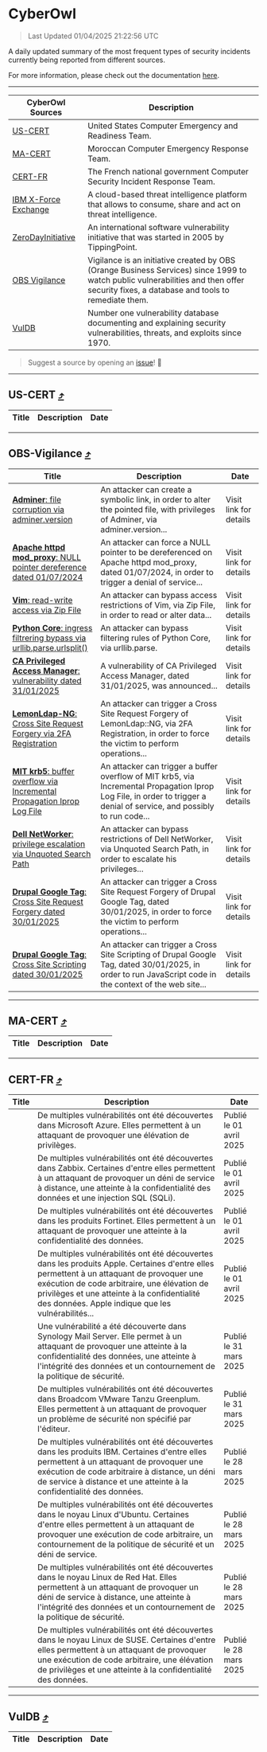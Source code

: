 
 <div id='top'></div>

# CyberOwl

 > Last Updated 01/04/2025 21:22:56 UTC
 
 A daily updated summary of the most frequent types of security incidents currently being reported from different sources.
 
 For more information, please check out the documentation [here](./docs/README.md).
 
 ---
 |CyberOwl Sources|Description|
 |---|---|
 |[US-CERT](#us-cert-arrow_heading_up)|United States Computer Emergency and Readiness Team.|
 |[MA-CERT](#ma-cert-arrow_heading_up)|Moroccan Computer Emergency Response Team.|
 |[CERT-FR](#cert-fr-arrow_heading_up)|The French national government Computer Security Incident Response Team.|
 |[IBM X-Force Exchange](#ibmcloud-arrow_heading_up)|A cloud-based threat intelligence platform that allows to consume, share and act on threat intelligence.|
 |[ZeroDayInitiative](#zerodayinitiative-arrow_heading_up)|An international software vulnerability initiative that was started in 2005 by TippingPoint.|
 |[OBS Vigilance](#obs-vigilance-arrow_heading_up)|Vigilance is an initiative created by OBS (Orange Business Services) since 1999 to watch public vulnerabilities and then offer security fixes, a database and tools to remediate them.|
 |[VulDB](#vuldb-arrow_heading_up)|Number one vulnerability database documenting and explaining security vulnerabilities, threats, and exploits since 1970.|
 
 > Suggest a source by opening an [issue](https://github.com/karimhabush/cyberowl/issues)! :raised_hands:
 ---

## US-CERT [:arrow_heading_up:](#cyberowl)

 |Title|Description|Date|
 |---|---|---|
 
 ---

## OBS-Vigilance [:arrow_heading_up:](#cyberowl)

 |Title|Description|Date|
 |---|---|---|
 |[<a href="https://vigilance.fr/vulnerability/Adminer-file-corruption-via-adminer-version-46611" class="noirorange"><b>Adminer</b>: file corruption via adminer.version</a>](https://vigilance.fr/vulnerability/Adminer-file-corruption-via-adminer-version-46611)|An attacker can create a symbolic link, in order to alter the pointed file, with privileges of Adminer, via adminer.version...|Visit link for details|
 |[<a href="https://vigilance.fr/vulnerability/Apache-httpd-mod-proxy-NULL-pointer-dereference-dated-01-07-2024-44646" class="noirorange"><b>Apache httpd mod_proxy</b>: NULL pointer dereference dated 01/07/2024</a>](https://vigilance.fr/vulnerability/Apache-httpd-mod-proxy-NULL-pointer-dereference-dated-01-07-2024-44646)|An attacker can force a NULL pointer to be dereferenced on Apache httpd mod_proxy, dated 01/07/2024, in order to trigger a denial of service...|Visit link for details|
 |[<a href="https://vigilance.fr/vulnerability/Vim-read-write-access-via-Zip-File-46607" class="noirorange"><b>Vim</b>: read-write access via Zip File</a>](https://vigilance.fr/vulnerability/Vim-read-write-access-via-Zip-File-46607)|An attacker can bypass access restrictions of Vim, via Zip File, in order to read or alter data...|Visit link for details|
 |[<a href="https://vigilance.fr/vulnerability/Python-Core-ingress-filtrering-bypass-via-urllib-parse-urlsplit-46248" class="noirorange"><b>Python Core</b>: ingress filtrering bypass via urllib.parse.<wbr>urlsplit()</wbr></a>](https://vigilance.fr/vulnerability/Python-Core-ingress-filtrering-bypass-via-urllib-parse-urlsplit-46248)|An attacker can bypass filtering rules of Python Core, via urllib.parse.|Visit link for details|
 |[<a href="https://vigilance.fr/vulnerability/CA-Privileged-Access-Manager-vulnerability-dated-31-01-2025-46246" class="noirorange"><b>CA Privileged Access Manager</b>: vulnerability dated 31/01/2025</a>](https://vigilance.fr/vulnerability/CA-Privileged-Access-Manager-vulnerability-dated-31-01-2025-46246)|A vulnerability of CA Privileged Access Manager, dated 31/01/2025, was announced...|Visit link for details|
 |[<a href="https://vigilance.fr/vulnerability/LemonLdap-NG-Cross-Site-Request-Forgery-via-2FA-Registration-46245" class="noirorange"><b>LemonLdap-NG</b>: Cross Site Request Forgery via 2FA Registration</a>](https://vigilance.fr/vulnerability/LemonLdap-NG-Cross-Site-Request-Forgery-via-2FA-Registration-46245)|An attacker can trigger a Cross Site Request Forgery of LemonLdap::NG, via 2FA Registration, in order to force the victim to perform operations...|Visit link for details|
 |[<a href="https://vigilance.fr/vulnerability/MIT-krb5-buffer-overflow-via-Incremental-Propagation-Iprop-Log-File-46244" class="noirorange"><b>MIT krb5</b>: buffer overflow via Incremental Propagation Iprop Log File</a>](https://vigilance.fr/vulnerability/MIT-krb5-buffer-overflow-via-Incremental-Propagation-Iprop-Log-File-46244)|An attacker can trigger a buffer overflow of MIT krb5, via Incremental Propagation Iprop Log File, in order to trigger a denial of service, and possibly to run code...|Visit link for details|
 |[<a href="https://vigilance.fr/vulnerability/Dell-NetWorker-privilege-escalation-via-Unquoted-Search-Path-46242" class="noirorange"><b>Dell NetWorker</b>: privilege escalation via Unquoted Search Path</a>](https://vigilance.fr/vulnerability/Dell-NetWorker-privilege-escalation-via-Unquoted-Search-Path-46242)|An attacker can bypass restrictions of Dell NetWorker, via Unquoted Search Path, in order to escalate his privileges...|Visit link for details|
 |[<a href="https://vigilance.fr/vulnerability/Drupal-Google-Tag-Cross-Site-Request-Forgery-dated-30-01-2025-46241" class="noirorange"><b>Drupal Google Tag</b>: Cross Site Request Forgery dated 30/01/2025</a>](https://vigilance.fr/vulnerability/Drupal-Google-Tag-Cross-Site-Request-Forgery-dated-30-01-2025-46241)|An attacker can trigger a Cross Site Request Forgery of Drupal Google Tag, dated 30/01/2025, in order to force the victim to perform operations...|Visit link for details|
 |[<a href="https://vigilance.fr/vulnerability/Drupal-Google-Tag-Cross-Site-Scripting-dated-30-01-2025-46240" class="noirorange"><b>Drupal Google Tag</b>: Cross Site Scripting dated 30/01/2025</a>](https://vigilance.fr/vulnerability/Drupal-Google-Tag-Cross-Site-Scripting-dated-30-01-2025-46240)|An attacker can trigger a Cross Site Scripting of Drupal Google Tag, dated 30/01/2025, in order to run JavaScript code in the context of the web site...|Visit link for details|
 
 ---

## MA-CERT [:arrow_heading_up:](#cyberowl)

 |Title|Description|Date|
 |---|---|---|
 
 ---

## CERT-FR [:arrow_heading_up:](#cyberowl)

 |Title|Description|Date|
 |---|---|---|
 |[](https://www.cert.ssi.gouv.fr/avis/CERTFR-2025-AVI-0261/)|De multiples vulnérabilités ont été découvertes dans Microsoft Azure. Elles permettent à un attaquant de provoquer une élévation de privilèges.|Publié le 01 avril 2025|
 |[](https://www.cert.ssi.gouv.fr/avis/CERTFR-2025-AVI-0260/)|De multiples vulnérabilités ont été découvertes dans Zabbix. Certaines d'entre elles permettent à un attaquant de provoquer un déni de service à distance, une atteinte à la confidentialité des données et une injection SQL (SQLi).|Publié le 01 avril 2025|
 |[](https://www.cert.ssi.gouv.fr/avis/CERTFR-2025-AVI-0259/)|De multiples vulnérabilités ont été découvertes dans les produits Fortinet. Elles permettent à un attaquant de provoquer une atteinte à la confidentialité des données.|Publié le 01 avril 2025|
 |[](https://www.cert.ssi.gouv.fr/avis/CERTFR-2025-AVI-0258/)|De multiples vulnérabilités ont été découvertes dans les produits Apple. Certaines d'entre elles permettent à un attaquant de provoquer une exécution de code arbitraire, une élévation de privilèges et une atteinte à la confidentialité des données. Apple indique que les vulnérabilités...|Publié le 01 avril 2025|
 |[](https://www.cert.ssi.gouv.fr/avis/CERTFR-2025-AVI-0257/)|Une vulnérabilité a été découverte dans Synology Mail Server. Elle permet à un attaquant de provoquer une atteinte à la confidentialité des données, une atteinte à l'intégrité des données et un contournement de la politique de sécurité.|Publié le 31 mars 2025|
 |[](https://www.cert.ssi.gouv.fr/avis/CERTFR-2025-AVI-0256/)|De multiples vulnérabilités ont été découvertes dans Broadcom VMware Tanzu Greenplum. Elles permettent à un attaquant de provoquer un problème de sécurité non spécifié par l'éditeur.|Publié le 31 mars 2025|
 |[](https://www.cert.ssi.gouv.fr/avis/CERTFR-2025-AVI-0255/)|De multiples vulnérabilités ont été découvertes dans les produits IBM. Certaines d'entre elles permettent à un attaquant de provoquer une exécution de code arbitraire à distance, un déni de service à distance et une atteinte à la confidentialité des données.|Publié le 28 mars 2025|
 |[](https://www.cert.ssi.gouv.fr/avis/CERTFR-2025-AVI-0254/)|De multiples vulnérabilités ont été découvertes dans le noyau Linux d'Ubuntu. Certaines d'entre elles permettent à un attaquant de provoquer une exécution de code arbitraire, un contournement de la politique de sécurité et un déni de service.|Publié le 28 mars 2025|
 |[](https://www.cert.ssi.gouv.fr/avis/CERTFR-2025-AVI-0253/)|De multiples vulnérabilités ont été découvertes dans le noyau Linux de Red Hat. Elles permettent à un attaquant de provoquer un déni de service à distance, une atteinte à l'intégrité des données et un contournement de la politique de sécurité.|Publié le 28 mars 2025|
 |[](https://www.cert.ssi.gouv.fr/avis/CERTFR-2025-AVI-0252/)|De multiples vulnérabilités ont été découvertes dans le noyau Linux de SUSE. Certaines d'entre elles permettent à un attaquant de provoquer une exécution de code arbitraire, une élévation de privilèges et une atteinte à la confidentialité des données.|Publié le 28 mars 2025|
 
 ---

## VulDB [:arrow_heading_up:](#cyberowl)

 |Title|Description|Date|
 |---|---|---|
 